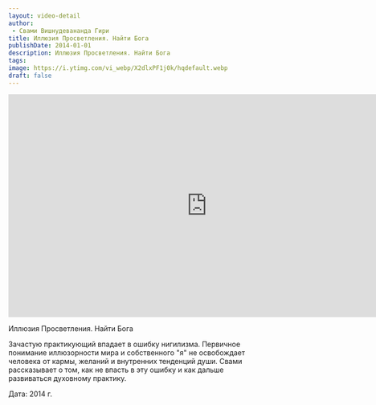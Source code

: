 ```yaml
---
layout: video-detail
author:
 - Свами Вишнудевананда Гири
title: Иллюзия Просветления. Найти Бога
publishDate: 2014-01-01
description: Иллюзия Просветления. Найти Бога
tags: 
image: https://i.ytimg.com/vi_webp/X2dlxPF1j0k/hqdefault.webp
draft: false
---
```


<iframe width="790" height="444" src="https://www.youtube.com/embed/X2dlxPF1j0k" frameborder="0" allowfullscreen=""></iframe> 

Иллюзия Просветления. Найти Бога

 Зачастую практикующий впадает в ошибку нигилизма. Первичное понимание иллюзорности мира и собственного "я" не освобождает человека от кармы, желаний и внутренних тенденций души. Свами рассказывает о том, как не впасть в эту ошибку и как дальше развиваться духовному практику.  

  
 Дата: 2014 г.

  

 